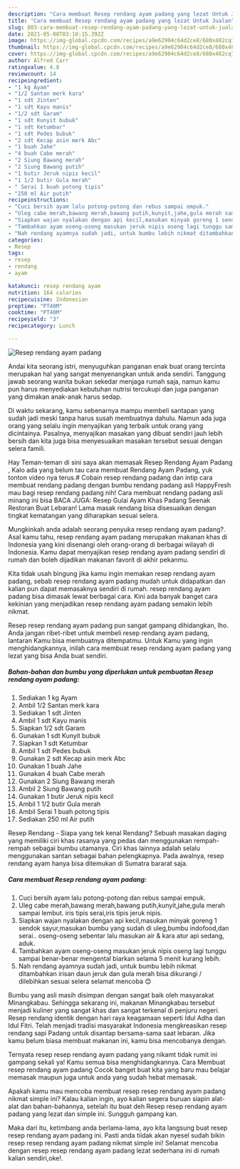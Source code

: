 ```yaml
---
description: "Cara membuat Resep rendang ayam padang yang lezat Untuk Jualan"
title: "Cara membuat Resep rendang ayam padang yang lezat Untuk Jualan"
slug: 803-cara-membuat-resep-rendang-ayam-padang-yang-lezat-untuk-jualan
date: 2021-05-08T03:10:15.392Z
image: https://img-global.cpcdn.com/recipes/a9e62904c64d2ce8/680x482cq70/resep-rendang-ayam-padang-foto-resep-utama.jpg
thumbnail: https://img-global.cpcdn.com/recipes/a9e62904c64d2ce8/680x482cq70/resep-rendang-ayam-padang-foto-resep-utama.jpg
cover: https://img-global.cpcdn.com/recipes/a9e62904c64d2ce8/680x482cq70/resep-rendang-ayam-padang-foto-resep-utama.jpg
author: Alfred Carr
ratingvalue: 4.8
reviewcount: 14
recipeingredient:
- "1 kg Ayam"
- "1/2 Santan merk kara"
- "1 sdt Jinten"
- "1 sdt Kayu manis"
- "1/2 sdt Garam"
- "1 sdt Kunyit bubuk"
- "1 sdt Ketumbar"
- "1 sdt Pedes bubuk"
- "2 sdt Kecap asin merk Abc"
- "1 buah Jahe"
- "4 buah Cabe merah"
- "2 Siung Bawang merah"
- "2 Siung Bawang putih"
- "1 butir Jeruk nipis kecil"
- "1 1/2 butir Gula merah"
- " Serai 1 buah potong tipis"
- "250 ml Air putih"
recipeinstructions:
- "Cuci bersih ayam lalu potong-potong dan rebus sampai empuk."
- "Uleg cabe merah,bawang merah,bawang putih,kunyit,jahe,gula merah sampai lembut. iris tipis serai,iris tipis jeruk nipis."
- "Siapkan wajan nyalakan dengan api kecil,masukan minyak goreng 1 sendok sayur,masukan bumbu yang sudah di uleg,bumbu indofood,dan serai.. oseng-oseng sebentar lalu masukan air &amp; kara atur api sedang, aduk."
- "Tambahkan ayam oseng-oseng masukan jeruk nipis oseng lagi tunggu sampai benar-benar mengental biarkan selama 5 menit kurang lebih."
- "Nah rendang ayamnya sudah jadi, untuk bumbu lebih nikmat ditambahkan irisan daun jeruk dan gula merah bisa dikurangi / dilebihkan sesuai selera selamat mencoba 😊"
categories:
- Resep
tags:
- resep
- rendang
- ayam

katakunci: resep rendang ayam 
nutrition: 164 calories
recipecuisine: Indonesian
preptime: "PT40M"
cooktime: "PT40M"
recipeyield: "3"
recipecategory: Lunch

---
```



![Resep rendang ayam padang](https://img-global.cpcdn.com/recipes/a9e62904c64d2ce8/680x482cq70/resep-rendang-ayam-padang-foto-resep-utama.jpg)

Andai kita seorang istri, menyuguhkan panganan enak buat orang tercinta merupakan hal yang sangat menyenangkan untuk anda sendiri. Tanggung jawab seorang  wanita bukan sekedar menjaga rumah saja, namun kamu pun harus menyediakan kebutuhan nutrisi tercukupi dan juga panganan yang dimakan anak-anak harus sedap.

Di waktu  sekarang, kamu sebenarnya mampu membeli santapan yang sudah jadi meski tanpa harus susah membuatnya dahulu. Namun ada juga orang yang selalu ingin menyajikan yang terbaik untuk orang yang dicintainya. Pasalnya, menyajikan masakan yang dibuat sendiri jauh lebih bersih dan kita juga bisa menyesuaikan masakan tersebut sesuai dengan selera famili. 

Hay Teman-teman di sini saya akan memasak Resep Rendang Ayam Padang , Kalo ada yang belum tau cara membuat Rendang Ayam Padang, yuk tonton video nya terus.# Cobain resep rendang padang dan intip cara membuat rendang padang dengan bumbu rendang padang asli HappyFresh mau bagi resep rendang padang nih! Cara membuat rendang padang asli minang ini bisa BACA JUGA: Resep Gulai Ayam Khas Padang Seenak Restoran Buat Lebaran! Lama masak rendang bisa disesuaikan dengan tingkat kematangan yang diharapkan sesuai selera.

Mungkinkah anda adalah seorang penyuka resep rendang ayam padang?. Asal kamu tahu, resep rendang ayam padang merupakan makanan khas di Indonesia yang kini disenangi oleh orang-orang di berbagai wilayah di Indonesia. Kamu dapat menyajikan resep rendang ayam padang sendiri di rumah dan boleh dijadikan makanan favorit di akhir pekanmu.

Kita tidak usah bingung jika kamu ingin memakan resep rendang ayam padang, sebab resep rendang ayam padang mudah untuk didapatkan dan kalian pun dapat memasaknya sendiri di rumah. resep rendang ayam padang bisa dimasak lewat berbagai cara. Kini ada banyak banget cara kekinian yang menjadikan resep rendang ayam padang semakin lebih nikmat.

Resep resep rendang ayam padang pun sangat gampang dihidangkan, lho. Anda jangan ribet-ribet untuk membeli resep rendang ayam padang, lantaran Kamu bisa membuatnya ditempatmu. Untuk Kamu yang ingin menghidangkannya, inilah cara membuat resep rendang ayam padang yang lezat yang bisa Anda buat sendiri.

<!--inarticleads1-->

##### Bahan-bahan dan bumbu yang diperlukan untuk pembuatan Resep rendang ayam padang:

1. Sediakan 1 kg Ayam
1. Ambil 1/2 Santan merk kara
1. Sediakan 1 sdt Jinten
1. Ambil 1 sdt Kayu manis
1. Siapkan 1/2 sdt Garam
1. Gunakan 1 sdt Kunyit bubuk
1. Siapkan 1 sdt Ketumbar
1. Ambil 1 sdt Pedes bubuk
1. Gunakan 2 sdt Kecap asin merk Abc
1. Gunakan 1 buah Jahe
1. Gunakan 4 buah Cabe merah
1. Gunakan 2 Siung Bawang merah
1. Ambil 2 Siung Bawang putih
1. Gunakan 1 butir Jeruk nipis kecil
1. Ambil 1 1/2 butir Gula merah
1. Ambil  Serai 1 buah potong tipis
1. Sediakan 250 ml Air putih


Resep Rendang - Siapa yang tek kenal Rendang? Sebuah masakan daging yang memiliki ciri khas rasanya yang pedas dan menggunakan rempah-rempah sebagai bumbu utamanya. Ciri khas lainnya adalah selalu menggunakan santan sebagai bahan pelengkapnya. Pada awalnya, resep rendang ayam hanya bisa ditemukan di Sumatra bararat saja. 

<!--inarticleads2-->

##### Cara membuat Resep rendang ayam padang:

1. Cuci bersih ayam lalu potong-potong dan rebus sampai empuk.
1. Uleg cabe merah,bawang merah,bawang putih,kunyit,jahe,gula merah sampai lembut. iris tipis serai,iris tipis jeruk nipis.
1. Siapkan wajan nyalakan dengan api kecil,masukan minyak goreng 1 sendok sayur,masukan bumbu yang sudah di uleg,bumbu indofood,dan serai.. oseng-oseng sebentar lalu masukan air &amp; kara atur api sedang, aduk.
1. Tambahkan ayam oseng-oseng masukan jeruk nipis oseng lagi tunggu sampai benar-benar mengental biarkan selama 5 menit kurang lebih.
1. Nah rendang ayamnya sudah jadi, untuk bumbu lebih nikmat ditambahkan irisan daun jeruk dan gula merah bisa dikurangi / dilebihkan sesuai selera selamat mencoba 😊


Bumbu yang asli masih disimpan dengan sangat baik oleh masyarakat Minangkabau. Sehingga sekarang ini, makanan Minangkabau tersebut menjadi kuliner yang sangat khas dan sangat terkenal di penjuru negeri. Resep rendang identik dengan hari raya keagamaan seperti Idul Adha dan Idul Fitri. Telah menjadi tradisi masyarakat Indonesia mengkreasikan resep rendang sapi Padang untuk disantap bersama-sama saat lebaran. Jika kamu belum biasa membuat makanan ini, kamu bisa mencobanya dengan. 

Ternyata resep resep rendang ayam padang yang nikamt tidak rumit ini gampang sekali ya! Kamu semua bisa menghidangkannya. Cara Membuat resep rendang ayam padang Cocok banget buat kita yang baru mau belajar memasak maupun juga untuk anda yang sudah hebat memasak.

Apakah kamu mau mencoba membuat resep resep rendang ayam padang nikmat simple ini? Kalau kalian ingin, ayo kalian segera buruan siapin alat-alat dan bahan-bahannya, setelah itu buat deh Resep resep rendang ayam padang yang lezat dan simple ini. Sungguh gampang kan. 

Maka dari itu, ketimbang anda berlama-lama, ayo kita langsung buat resep resep rendang ayam padang ini. Pasti anda tiidak akan nyesel sudah bikin resep resep rendang ayam padang nikmat simple ini! Selamat mencoba dengan resep resep rendang ayam padang lezat sederhana ini di rumah kalian sendiri,oke!.

